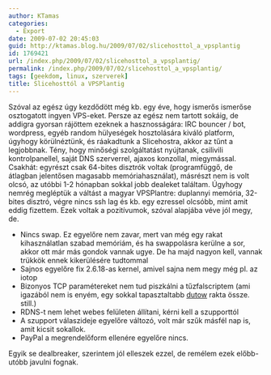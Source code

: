 ```yaml
---
author: KTamas
categories:
  - Export
date: 2009-07-02 20:45:03
guid: http://ktamas.blog.hu/2009/07/02/slicehosttol_a_vpsplantig
id: 1769421
url: /index.php/2009/07/02/slicehosttol_a_vpsplantig/
permalink: /index.php/2009/07/02/slicehosttol_a_vpsplantig/
tags: [geekdom, linux, szerverek]
title: Slicehosttól a VPSPlantig
---
```


Szóval az egész úgy kezdődött még kb. egy éve, hogy ismerős ismerőse osztogatott ingyen VPS-eket. Persze az egész nem tartott sokáig, de addigra gyorsan rájöttem ezeknek a hasznosságára: IRC bouncer / bot, wordpress, egyéb random hülyeségek hosztolására kiváló platform, úgyhogy körülnéztünk, és ráakadtunk a Slicehostra, akkor az tűnt a legjobbnak. Tény, hogy minőségi szolgáltatást nyújtanak, csilivili kontrolpanellel, saját DNS szerverrel, ajaxos konzollal, miegymással. Csakhát: egyrészt csak 64-bites disztrók voltak (programfüggő, de átlagban jelentősen magasabb memóriahasználat), másrészt nem is volt olcsó, az utóbbi 1-2 hónapban sokkal jobb dealeket találtam. Úgyhogy nemrég megléptük a váltást a magyar VPSPlantre: duplannyi memória, 32-bites disztró, végre nincs ssh lag és kb. egy ezressel olcsóbb, mint amit eddig fizettem. Ezek voltak a pozitívumok, szóval alapjába véve jól megy, de.

  * Nincs swap. Ez egyelőre nem zavar, mert van még egy rakat kihasználatlan szabad memóriám, és ha swappolásra kerülne a sor, akkor ott már más gondok vannak ugye. De ha majd nagyon kell, vannak trükkök ennek kikerülésére tudtommal
  * Sajnos egyelőre fix 2.6.18-as kernel, amivel sajna nem megy még pl. az iotop
  * Bizonyos TCP paramétereket nem tud piszkálni a tűzfalscriptem (ami igazából nem is enyém, egy sokkal tapasztaltabb [dutow](http://mentalstatic.info/) rakta össze. still.)
  * RDNS-t nem lehet webes felületen állítani, kérni kell a szupporttól
  * A szupport válaszideje egyelőre változó, volt már szűk másfél nap is, amit kicsit sokallok.
  * PayPal a megrendelőform ellenére egyelőre nincs.

Egyik se dealbreaker, szerintem jól elleszek ezzel, de remélem ezek előbb-utóbb javulni fognak.
